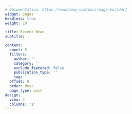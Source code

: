 ```yaml
---
# Documentation: https://wowchemy.com/docs/page-builder/
widget: pages
headless: true
weight: 20

title: Recent News
subtitle:

content:
  count: 5
  filters:
    author: ''
    category: ''
    exclude_featured: false
    publication_type: ''
    tag: ''
  offset: 0
  order: desc
  page_type: post
design:
  view: 3
  columns: '1'
---
```

